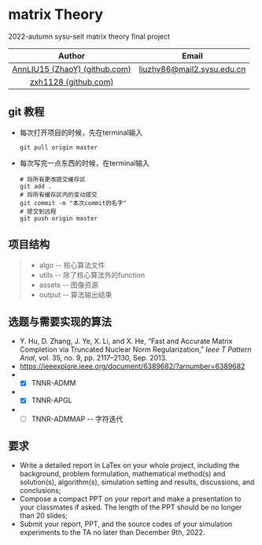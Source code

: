 # matrix Theory

2022-autumn sysu-seit matrix theory final project

|                          Author                          |                            Email                            |
| :-------------------------------------------------------: | :----------------------------------------------------------: |
| [AnnLIU15 (ZhaoY) (github.com)](https://github.com/AnnLIU15) | [liuzhy86@mail2.sysu.edu.cn](mailto:liuzhy86@mail2.sysu.edu.cn) |
|      [zxh1128 (github.com)](https://github.com/zxh1128)      |                                                              |

## git 教程

* 每次打开项目的时候，先在terminal输入

  ```
  git pull origin master
  ```
* 每次写完一点东西的时候，在terminal输入

  ```
  # 将所有更改提交缓存区
  git add .  
  # 将所有缓存区内的变动提交
  git commit -m "本次commit的名字"
  # 提交到远程
  git push origin master
  ```

## 项目结构

> * algo        -- 核心算法文件
> * utils        -- 除了核心算法外的function
> * assets     -- 图像资源
> * output    -- 算法输出结果

## 选题与需要实现的算法

* Y. Hu, D. Zhang, J. Ye, X. Li, and X. He, “Fast and Accurate Matrix Completion via Truncated Nuclear Norm Regularization,” *Ieee T Pattern Anal*, vol. 35, no. 9, pp. 2117–2130, Sep. 2013.
* https://ieeexplore.ieee.org/document/6389682/?arnumber=6389682
* - [X] TNNR-ADMM
* - [X] TNNR-APGL
* - [ ] TNNR-ADMMAP -- 字符迭代

## 要求

* Write a detailed report in LaTex on your whole project, including the background, problem formulation, mathematical method(s) and solution(s), algorithm(s), simulation setting and results, discussions, and conclusions;
* Compose a compact PPT on your report and make a presentation to your classmates if asked. The length of the PPT should be no longer than 20 slides;
* Submit your report, PPT, and the source codes of your simulation experiments to the TA no later than December 9th, 2022.
